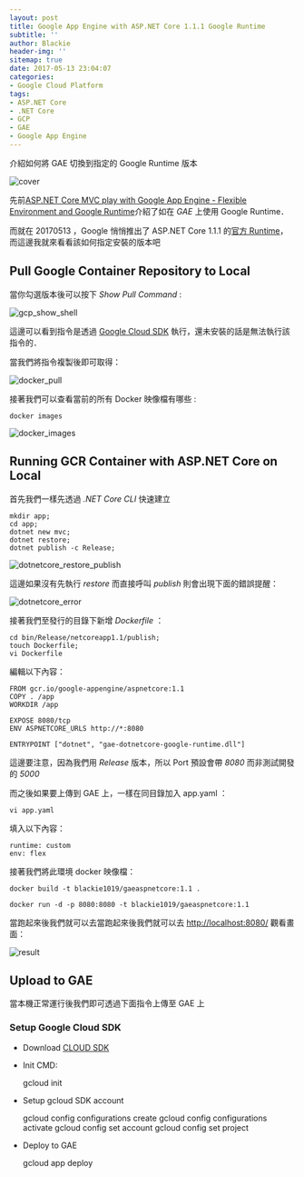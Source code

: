 ```yaml
---
layout: post
title: Google App Engine with ASP.NET Core 1.1.1 Google Runtime
subtitle: ''
author: Blackie
header-img: ''
sitemap: true
date: 2017-05-13 23:04:07
categories:
- Google Cloud Platform
tags: 
- ASP.NET Core
- .NET Core
- GCP
- GAE
- Google App Engine
---
```


介紹如何將 GAE 切換到指定的 Google Runtime 版本

<!-- More -->

![cover](cover.png)

先前[ASP.NET Core MVC play with Google App Engine - Flexible Environment and Google Runtime](http://blackie1019.github.io/2017/04/21/ASP-NET-Core-MVC-play-with-Google-App-Engine-Flexible-Environment-and-google-runtime/)介紹了如在 *GAE* 上使用 Google Runtime．

而就在 20170513 ，Google 悄悄推出了 ASP.NET Core 1.1.1 的[官方 Runtime](https://console.cloud.google.com/gcr/images/google-appengine/GLOBAL/aspnetcore)，而這邊我就來看看該如何指定安裝的版本吧

## Pull Google Container Repository to Local ##

當你勾選版本後可以按下 *Show Pull Command* :

![gcp_show_shell](gcp_show_shell.png)

這邊可以看到指令是透過 [Google Cloud SDK](https://cloud.google.com/sdk/) 執行，還未安裝的話是無法執行該指令的．

當我們將指令複製後即可取得：

![docker_pull](docker_pull.png)

接著我們可以查看當前的所有 Docker 映像檔有哪些 :

    docker images

![docker_images](docker_images.png)

## Running GCR Container with ASP.NET Core on Local ##

首先我們一樣先透過 *.NET Core CLI* 快速建立

    mkdir app;
    cd app;
    dotnet new mvc;
    dotnet restore;
    dotnet publish -c Release;

![dotnetcore_restore_publish](dotnetcore_restore_publish.png)

這邊如果沒有先執行 *restore* 而直接呼叫 *publish* 則會出現下面的錯誤提醒：

![dotnetcore_error](dotnetcore_error.png)

接著我們至發行的目錄下新增 *Dockerfile* ：

    cd bin/Release/netcoreapp1.1/publish;
    touch Dockerfile;
    vi Dockerfile

編輯以下內容：

    FROM gcr.io/google-appengine/aspnetcore:1.1
    COPY . /app
    WORKDIR /app

    EXPOSE 8080/tcp
    ENV ASPNETCORE_URLS http://*:8080

    ENTRYPOINT ["dotnet", "gae-dotnetcore-google-runtime.dll"]

這邊要注意，因為我們用 *Release* 版本，所以 Port 預設會帶 *8080* 而非測試開發的 *5000*

而之後如果要上傳到 GAE 上，一樣在同目錄加入 app.yaml ：

    vi app.yaml

填入以下內容：

    runtime: custom
    env: flex

接著我們將此環境 docker 映像檔：

    docker build -t blackie1019/gaeaspnetcore:1.1 .

    docker run -d -p 8080:8080 -t blackie1019/gaeaspnetcore:1.1

當跑起來後我們就可以去當跑起來後我們就可以去 [http://localhost:8080/](http://localhost:8080/) 觀看畫面：

![result](result.png)

## Upload to GAE ##

當本機正常運行後我們即可透過下面指令上傳至 GAE 上

### Setup Google Cloud SDK ###

- Download [CLOUD SDK](https://cloud.google.com/sdk/)
- Init CMD:
    
    gcloud init

- Setup gcloud SDK account

    gcloud config configurations create <config-name>
    gcloud config configurations activate <config-name>
    gcloud config set account <google-account>
    gcloud config set project <project-id>

- Deploy to GAE

    gcloud app deploy